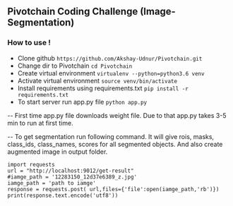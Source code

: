 ## Pivotchain Coding Challenge (Image-Segmentation)
### How to use !
- Clone github `https://github.com/Akshay-Udnur/Pivotchain.git`
- Change dir to Pivotchain `cd Pivotchain`
- Create virtual environment `virtualenv --python=python3.6 venv`
- Activate virtual environment `source venv/bin/activate`
- Install requirements using requirements.txt  `pip install -r requirements.txt`
- To start server run app.py file `python app.py`

-- First time app.py file downloads weight file. Due to that app.py takes 3-5 min to run at first time.

-- To get segmentation run following command. It will give rois, masks, class_ids, class_names, scores for all segmented objects. And also create augmented image in output folder.

```
import requests
url = "http://localhost:9012/get-result"
#iamge_path = '12283150_12d37e6389_z.jpg'
iamge_path = 'path to iamge'
response = requests.post( url,files={'file':open(iamge_path,'rb')})
print(response.text.encode('utf8'))
```
